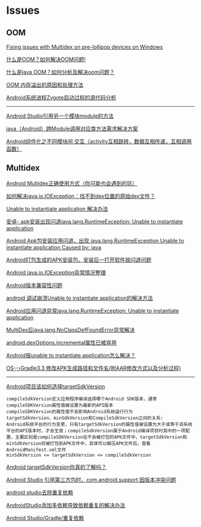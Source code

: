 Issues
===

OOM
---
[Fixing issues with Multidex on pre-lollipop devices on Windows](https://www.jimbobbennett.io/fixing-issues-with-multidex-on-pre-lollipop-devices-on-windows/)  

[什么是OOM？如何解决OOM问题!](https://www.jianshu.com/p/41ffbf31b20c)  

[什么是java OOM？如何分析及解决oom问题？](https://www.cnblogs.com/ThinkVenus/p/6805495.html)  

[OOM 内存溢出的原因和处理方法](https://blog.csdn.net/dakaniu/article/details/80747754)  

[Android系统进程Zygote启动过程的源代码分析](https://blog.csdn.net/luoshengyang/article/details/6768304)  


--------

[Android Studio引用另一个模块module的方法](https://blog.csdn.net/lyf970419/article/details/80762821)  

[java（Android）跨Module调用对应类方法需求解决方案](https://blog.csdn.net/sunlit_6/article/details/80942137)  

[Android组件化之不同模块间 交互（activity互相跳转，数据互相传递，互相调用函数）](https://blog.csdn.net/gaolei1201/article/details/77601027)  




Multidex
---

[Android Multidex正确使用方式（你可能也会遇到的坑）](https://www.jianshu.com/p/78f2e2d9484a)  


[如何解决java.io.IOException：找不到dex位置的原始dex文件？](https://cloud.tencent.com/developer/ask/192762)  

[Unable to instantiate application 解决办法](https://blog.csdn.net/adobe2000/article/details/78262960)  

[安卓- apk安装出现闪退java.lang.RuntimeException: Unable to instantiate application](https://blog.csdn.net/daxue_haha/article/details/76919120)  

[Android Apk包安装应用闪退，出现 java.lang.RuntimeException Unable to instantiate application Caused by: java](https://blog.csdn.net/wjr1949/article/details/80493051)  


[Android打包生成的APK安装包，安装后一打开软件就闪退问题](https://blog.csdn.net/rabbit_ding0810/article/details/78260374)  

[Android java.io.IOException异常情况整理](https://blog.csdn.net/zhufuing/article/details/38312441)  

[Android版本兼容性问题](https://blog.csdn.net/calvin_zhou/article/details/78466800)  

[android 调试崩溃Unable to instantiate application的解决方法](https://www.2cto.com/kf/201803/725461.html)  

[Android应用闪退异常java.lang.RuntimeException: Unable to instantiate application](https://blog.csdn.net/lijueqing/article/details/80854823)  

[MultiDex后java.lang.NoClassDefFoundError异常解决](https://blog.csdn.net/m00123456789/article/details/60767351)  

[android.dexOptions.incremental属性已被弃用](https://www.jianshu.com/p/da861a89ade7)  

[Android报unable to instantiate application怎么解决？](https://www.aliyun.com/jiaocheng/53238.html)  

[OS--›Gradle3.3 修改APK生成路径和文件名(附AAR修改方式以及分析过程)](https://blog.csdn.net/angcyo/article/details/78357512)  

---------------------

[Android项目该如何选择targetSdkVersion](https://blog.csdn.net/zhangjin12312/article/details/78211328)  
~~~
compileSdkVersion定义应用程序编译选择哪个Android SDK版本，通常compileSDKVersion属性值被设置为最新的API版本
compileSDKVersion的属性值不会影响Android系统运行行为
targetSdkVersion、minSdkVersion和CompileSdkVersion之间的关系:
Android系统平台的行为变更，只有targetSdkVersion的属性值被设置为大于或等于该系统平台的API版本时，才会生效；compileSdkVersion属于Android编译项目时其中的一项配置，主要区别是compileSDKVersion在不会被打包的APK文件中，targetSdkVersion和minSdkVersion将被打包到APK文件中，具体可以解压APK文件后，查看AndroidManifest.xml文件
minSdkVersion <= targetSdkVersion <= compileSdkVersion
~~~

[Android targetSdkVersion你真的了解吗？](https://blog.csdn.net/qq_23062979/article/details/81294550)  


[Android Studio 引用第三方包时，com.android.support 因版本冲突问题](https://blog.csdn.net/qq_34983989/article/details/82746642)  

[android studio去除重复依赖](https://www.csdn.net/gather_20/MtTakg2sOTg0MC1ibG9n.html)  

[AndroidStudio添加多依赖导致依赖重复的解决办法](https://blog.csdn.net/zhang721677/article/details/79752433)  

[Android Studio/Gradle/重复依赖](https://blog.csdn.net/u014587769/article/details/71214973)  










